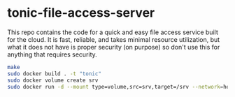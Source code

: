 # tonic-file-access-server
This repo contains the code for a quick and easy file access service built for the cloud. It is fast, reliable, and takes minimal resource utilization, but what it does not have is proper security (on purpose) so don't use this for anything that requires security.

```bash
make
sudo docker build . -t "tonic"
sudo docker volume create srv
sudo docker run -d --mount type=volume,src=srv,target=/srv --network=host "tonic"
```
